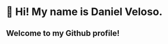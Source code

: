 # 👋 Hi! My name is **Daniel Veloso**.
## Welcome to my Github profile!

<!--
**Daniel-Veloso/Daniel-Veloso** is a ✨ _special_ ✨ repository because its `README.md` (this file) appears on your GitHub profile.

Here are some ideas to get you started:

- 🏢 I’m currently working on **municipal government of Santana de Parnaíba**.
- 🌱 I’m currently learning Dart and Flutter.
- 👯 I’m looking to collaborate on ...
- 🤔 I’m looking for help with ...
- 💬 Ask me about ...
- 📫 How to reach me: ...
- 😄 Pronouns: ...
- ⚡ Fun fact: ...
-->
